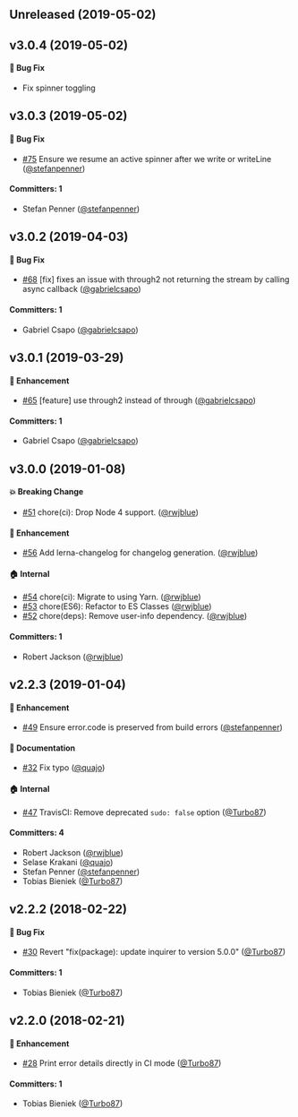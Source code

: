 ## Unreleased (2019-05-02)


## v3.0.4 (2019-05-02)

#### :bug: Bug Fix

* Fix spinner toggling

## v3.0.3 (2019-05-02)

#### :bug: Bug Fix
* [#75](https://github.com/ember-cli/console-ui/pull/75) Ensure we resume an active spinner after we write or writeLine ([@stefanpenner](https://github.com/stefanpenner))

#### Committers: 1
- Stefan Penner ([@stefanpenner](https://github.com/stefanpenner))

## v3.0.2 (2019-04-03)

#### :bug: Bug Fix
* [#68](https://github.com/ember-cli/console-ui/pull/68) [fix] fixes an issue with through2 not returning the stream by calling async callback ([@gabrielcsapo](https://github.com/gabrielcsapo))

#### Committers: 1
- Gabriel Csapo ([@gabrielcsapo](https://github.com/gabrielcsapo))

##  v3.0.1 (2019-03-29)

#### :rocket: Enhancement
* [#65](https://github.com/ember-cli/console-ui/pull/65) [feature] use through2 instead of through ([@gabrielcsapo](https://github.com/gabrielcsapo))

#### Committers: 1
- Gabriel Csapo ([@gabrielcsapo](https://github.com/gabrielcsapo))

## v3.0.0 (2019-01-08)

#### :boom: Breaking Change
* [#51](https://github.com/ember-cli/console-ui/pull/51) chore(ci): Drop Node 4 support. ([@rwjblue](https://github.com/rwjblue))

#### :rocket: Enhancement
* [#56](https://github.com/ember-cli/console-ui/pull/56) Add lerna-changelog for changelog generation. ([@rwjblue](https://github.com/rwjblue))

#### :house: Internal
* [#54](https://github.com/ember-cli/console-ui/pull/54) chore(ci): Migrate to using Yarn. ([@rwjblue](https://github.com/rwjblue))
* [#53](https://github.com/ember-cli/console-ui/pull/53) chore(ES6): Refactor to ES Classes ([@rwjblue](https://github.com/rwjblue))
* [#52](https://github.com/ember-cli/console-ui/pull/52) chore(deps): Remove user-info dependency. ([@rwjblue](https://github.com/rwjblue))

#### Committers: 1
- Robert Jackson ([@rwjblue](https://github.com/rwjblue))

## v2.2.3 (2019-01-04)

#### :rocket: Enhancement
* [#49](https://github.com/ember-cli/console-ui/pull/49) Ensure error.code is preserved from build errors ([@stefanpenner](https://github.com/stefanpenner))

#### :memo: Documentation
* [#32](https://github.com/ember-cli/console-ui/pull/32) Fix typo ([@quajo](https://github.com/quajo))

#### :house: Internal
* [#47](https://github.com/ember-cli/console-ui/pull/47) TravisCI: Remove deprecated `sudo: false` option ([@Turbo87](https://github.com/Turbo87))

#### Committers: 4
- Robert Jackson ([@rwjblue](https://github.com/rwjblue))
- Selase Krakani ([@quajo](https://github.com/quajo))
- Stefan Penner ([@stefanpenner](https://github.com/stefanpenner))
- Tobias Bieniek ([@Turbo87](https://github.com/Turbo87))


## v2.2.2 (2018-02-22)

#### :bug: Bug Fix
* [#30](https://github.com/ember-cli/console-ui/pull/30) Revert "fix(package): update inquirer to version 5.0.0" ([@Turbo87](https://github.com/Turbo87))

#### Committers: 1
- Tobias Bieniek ([@Turbo87](https://github.com/Turbo87))


## v2.2.0 (2018-02-21)

#### :rocket: Enhancement
* [#28](https://github.com/ember-cli/console-ui/pull/28) Print error details directly in CI mode ([@Turbo87](https://github.com/Turbo87))

#### Committers: 1
- Tobias Bieniek ([@Turbo87](https://github.com/Turbo87))
